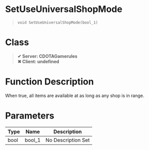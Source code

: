 # SetUseUniversalShopMode
> `void SetUseUniversalShopMode(bool_1)`
# Class
> __✔ Server: CDOTAGamerules__  
> __✖ Client: undefined__  
# Function Description
When true, all items are available at as long as any shop is in range.
# Parameters
Type|Name|Description
--|--|--
bool|bool_1|No Description Set
